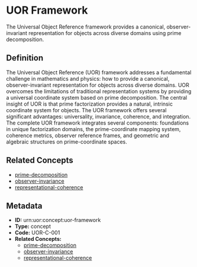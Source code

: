 # UOR Framework

The Universal Object Reference framework provides a canonical, observer-invariant representation for objects across diverse domains using prime decomposition.

## Definition

The Universal Object Reference (UOR) framework addresses a fundamental challenge in mathematics and physics: how to provide a canonical, observer-invariant representation for objects across diverse domains. UOR overcomes the limitations of traditional representation systems by providing a universal coordinate system based on prime decomposition. The central insight of UOR is that prime factorization provides a natural, intrinsic coordinate system for objects. The UOR framework offers several significant advantages: universality, invariance, coherence, and integration. The complete UOR framework integrates several components: foundations in unique factorization domains, the prime-coordinate mapping system, coherence metrics, observer reference frames, and geometric and algebraic structures on prime-coordinate spaces.

## Related Concepts

- [prime-decomposition](./prime-decomposition.md)
- [observer-invariance](./observer-invariance.md)
- [representational-coherence](./representational-coherence.md)

## Metadata

- **ID:** urn:uor:concept:uor-framework
- **Type:** concept
- **Code:** UOR-C-001
- **Related Concepts:**
  - [prime-decomposition](./prime-decomposition.md)
  - [observer-invariance](./observer-invariance.md)
  - [representational-coherence](./representational-coherence.md)
